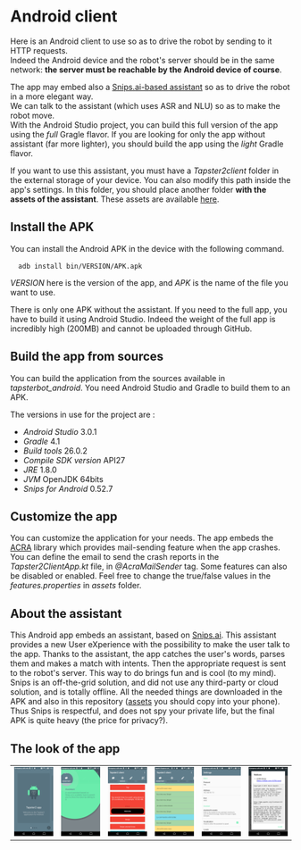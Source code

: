 # Android client

Here is an Android client to use so as to drive the robot by sending to it HTTP requests.  
Indeed the Android device and the robot's server should be in the same network: **the server must be reachable by the Android device of course**.

The app may embed also a [Snips.ai-based assistant](https://snips.ai/ "Snips.ai") so as to drive the robot in a more elegant way.  
We can talk to the assistant (which uses ASR and NLU) so as to make the robot move.  
With the Android Studio project, you can build this full version of the app using the _full_ Gragle flavor. If you are looking for only the app without assistant (far more lighter), you should build the app using the _light_ Gradle flavor.  

If you want to use this assistant, you must have a _Tapster2client_ folder in the external storage of your device. You can also modify this path inside the app's settings. In this folder, you should place another folder **with the assets of the assistant**. These assets are available [here](https://github.com/pylapp/tapsterbot/tree/master/clients/chatbot-snips "Assets of the assistant").

## Install the APK

You can install the Android APK in the device with the following command.

```shell
  adb install bin/VERSION/APK.apk
```
_VERSION_ here is the version of the app, and _APK_ is the name of the file you want to use.

There is only one APK without the assistant. If you need to the full app, you have to build it using Android Studio.
Indeed the weight of the full app is incredibly high (200MB) and cannot be uploaded through GitHub.

## Build the app from sources

You can build the application from the sources available in _tapsterbot_android_.
You need Android Studio and Gradle to build them to an APK.

The versions in use for the project are :
  - _Android Studio_ 3.0.1
  - _Gradle_ 4.1
  - _Build tools_ 26.0.2
  - _Compile SDK version_ API27
  - _JRE_ 1.8.0
  - _JVM_ OpenJDK 64bits
  - _Snips for Android_ 0.52.7

## Customize the app

You can customize the application for your needs.
The app embeds the [ACRA](https://github.com/ACRA/acra "GitHub project of ACRA") library which provides mail-sending feature when the app crashes.
You can define the email to send the crash reports in the _Tapster2ClientApp.kt_ file, in _@AcraMailSender_ tag.
Some features can also be disabled or enabled. Feel free to change the true/false values in the _features.properties_ in _assets_ folder.

## About the assistant

This Android app embeds an assistant, based on [Snips.ai](https://snips.ai/ "Web site of Snips"). This assistant provides a new User eXperience with the possibility to make the user talk to the app. Thanks to the assistant, the app catches the user's words, parses them and makes a match with intents. Then the appropriate request is sent to the robot's server. This way to do brings fun and is cool (to my mind). Snips is an off-the-grid solution, and did not use any third-party or cloud solution, and is totally offline. All the needed things are downloaded in the APK and also in this repository ([assets](https://github.com/pylapp/tapsterbot/tree/master/clients/chatbot-snips) you should copy into your phone). Thus Snips is respectful, and does not spy your private life, but the final APK is quite heavy (the price for privacy?).

## The look of the app

<table>
<tr>
<td>
<img src="https://github.com/pylapp/tapsterbot/blob/master/clients/android/doc/screen_captures/v2.0.0_en_intro1.png" alt="The introduction screen" title="Hello world ;-D" width="200">
</td>
<td>
<img src="https://github.com/pylapp/tapsterbot/blob/master/clients/android/doc/screen_captures/v2.0.0_en_helper1.png" alt="Some helpers to introduce the app" title="Helpers are here :)" width="200">
</td>
<td>
<img src="https://github.com/pylapp/tapsterbot/blob/master/clients/android/doc/screen_captures/v2.0.0_en_commands_inuse.png" alt="The commands board" title="The commands board" width="200">
</td>
<td>
<img src="https://github.com/pylapp/tapsterbot/blob/master/clients/android/doc/screen_captures/v2.0.0_fr_commands_assistant.png" alt="The assistant board" title="The assistant board" width="200">
</td>
<td>
<img src="https://github.com/pylapp/tapsterbot/blob/master/clients/android/doc/screen_captures/v2.0.0_en_settings.png" alt="The settings screen" title="The settings screen" width="200">
</td>
<td>
<img src="https://github.com/pylapp/tapsterbot/blob/master/clients/android/doc/screen_captures/v2.0.0_en_licenses.png" alt="Some licenses" title="The licenses screen" width="200">
</td>
</tr>
</table>



